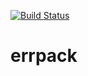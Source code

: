 [![Build Status](https://travis-ci.org/fschnko/errpack.svg?branch=master)](https://travis-ci.org/fschnko/errpack)

# errpack
